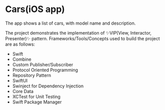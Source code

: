 # Cars(iOS app)

The app shows a list of cars, with model name and description.

The project demonstrates the implementation of ✨VIP(View, Interactor, Presenter)✨ pattern. Frameworks/Tools/Concepts used to build the project are as follows:

-  Swift
-  Combine
-  Custom Publisher/Subscriber
-  Protocol Oriented Programming
-  Repository Pattern
-  SwiftUI
-  Swinject for Dependency Injection
-  Core Data
-  XCTest for Unit Testing
-  Swift Package Manager

